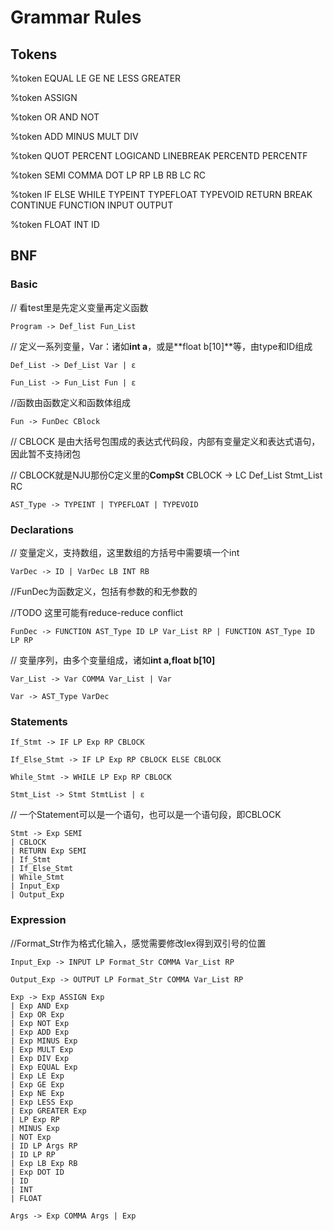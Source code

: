 # Grammar Rules
## Tokens

%token EQUAL LE GE NE LESS GREATER

%token ASSIGN

%token OR AND NOT

%token ADD MINUS MULT DIV

%token QUOT PERCENT LOGICAND LINEBREAK PERCENTD PERCENTF

%token SEMI COMMA DOT LP RP LB RB LC RC

%token IF ELSE WHILE TYPEINT TYPEFLOAT TYPEVOID RETURN BREAK CONTINUE FUNCTION INPUT OUTPUT

%token FLOAT INT ID

## BNF
### Basic
// 看test里是先定义变量再定义函数

    Program -> Def_list Fun_List 

// 定义一系列变量，Var：诸如**int a**，或是**float b[10]**等，由type和ID组成

    Def_List -> Def_List Var | ɛ

    Fun_List -> Fun_List Fun | ɛ

//函数由函数定义和函数体组成

    Fun -> FunDec CBlock

// CBLOCK 是由大括号包围成的表达式代码段，内部有变量定义和表达式语句，因此暂不支持闭包

// CBLOCK就是NJU那份C定义里的**CompSt**
    CBLOCK -> LC Def_List Stmt_List RC

    AST_Type -> TYPEINT | TYPEFLOAT | TYPEVOID

### Declarations

// 变量定义，支持数组，这里数组的方括号中需要填一个int

    VarDec -> ID | VarDec LB INT RB

//FunDec为函数定义，包括有参数的和无参数的

//TODO 这里可能有reduce-reduce conflict

    FunDec -> FUNCTION AST_Type ID LP Var_List RP | FUNCTION AST_Type ID LP RP

// 变量序列，由多个变量组成，诸如**int a,float b[10]**

    Var_List -> Var COMMA Var_List | Var

    Var -> AST_Type VarDec

### Statements

    If_Stmt -> IF LP Exp RP CBLOCK

    If_Else_Stmt -> IF LP Exp RP CBLOCK ELSE CBLOCK

    While_Stmt -> WHILE LP Exp RP CBLOCK

    Stmt_List -> Stmt StmtList | ɛ

// 一个Statement可以是一个语句，也可以是一个语句段，即CBLOCK

    Stmt -> Exp SEMI 
    | CBLOCK 
    | RETURN Exp SEMI 
    | If_Stmt
    | If_Else_Stmt
    | While_Stmt
    | Input_Exp
    | Output_Exp

### Expression
//Format_Str作为格式化输入，感觉需要修改lex得到双引号的位置

    Input_Exp -> INPUT LP Format_Str COMMA Var_List RP

    Output_Exp -> OUTPUT LP Format_Str COMMA Var_List RP

    Exp -> Exp ASSIGN Exp 
    | Exp AND Exp 
    | Exp OR Exp 
    | Exp NOT Exp 
    | Exp ADD Exp 
    | Exp MINUS Exp 
    | Exp MULT Exp 
    | Exp DIV Exp 
    | Exp EQUAL Exp
    | Exp LE Exp
    | Exp GE Exp
    | Exp NE Exp
    | Exp LESS Exp
    | Exp GREATER Exp
    | LP Exp RP 
    | MINUS Exp 
    | NOT Exp 
    | ID LP Args RP 
    | ID LP RP 
    | Exp LB Exp RB 
    | Exp DOT ID 
    | ID 
    | INT
    | FLOAT
    
    Args -> Exp COMMA Args | Exp